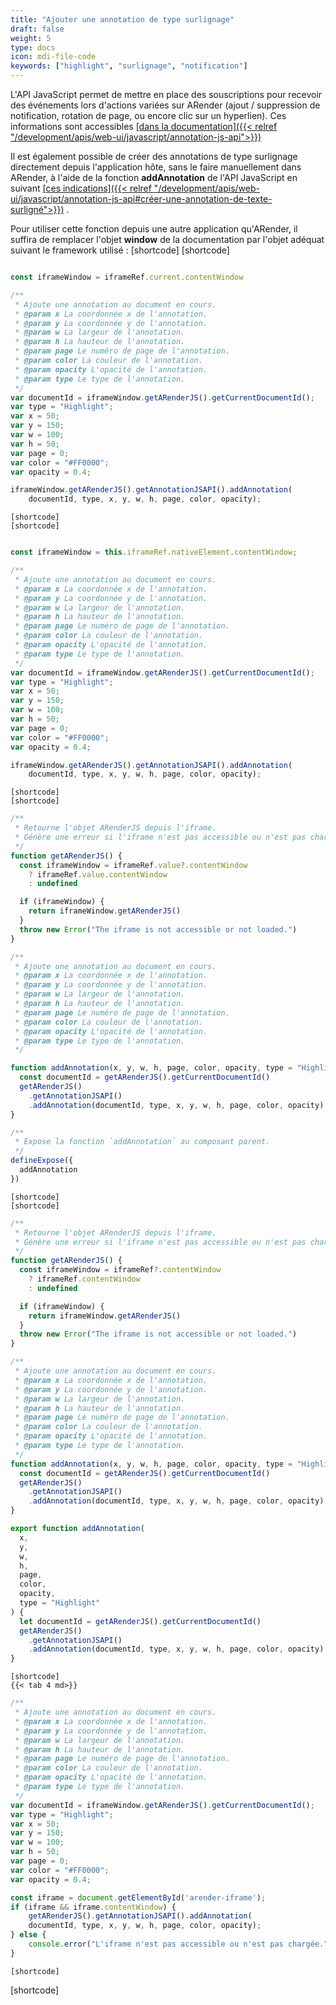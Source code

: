 ```yaml
---
title: "Ajouter une annotation de type surlignage"
draft: false
weight: 5
type: docs
icon: mdi-file-code
keywords: ["highlight", "surlignage", "notification"]
---
```


L'API JavaScript permet de mettre en place des souscriptions pour recevoir des événements lors d'actions variées sur ARender (ajout / suppression de notification, rotation de page, ou encore clic sur un hyperlien). Ces informations sont accessibles <i class="ti-hand-point-right"></i> <ins>[dans la documentation]({{< relref "/development/apis/web-ui/javascript/annotation-js-api">}})</ins> <i class="ti-hand-point-left" ></i>


Il est également possible de créer des annotations de type surlignage directement depuis l'application hôte, sans le faire manuellement dans ARender, à l'aide de la fonction **addAnnotation** de l'API JavaScript en suivant <i class="ti-hand-point-right"></i> <ins>[ces indications]({{< relref "/development/apis/web-ui/javascript/annotation-js-api#créer-une-annotation-de-texte-surligné">}})</ins> <i class="ti-hand-point-left" ></i>.



Pour utiliser cette fonction depuis une autre application qu'ARender, il suffira de remplacer l'objet **window** de la documentation par l'objet adéquat suivant le framework utilisé :
[shortcode]
    [shortcode]
```javascript

const iframeWindow = iframeRef.current.contentWindow

/**
 * Ajoute une annotation au document en cours.
 * @param x La coordonnée x de l'annotation.
 * @param y La coordonnée y de l'annotation.
 * @param w La largeur de l'annotation.
 * @param h La hauteur de l'annotation.
 * @param page Le numéro de page de l'annotation.
 * @param color La couleur de l'annotation.
 * @param opacity L'opacité de l'annotation.
 * @param type Le type de l'annotation.
 */
var documentId = iframeWindow.getARenderJS().getCurrentDocumentId();
var type = "Highlight";
var x = 50;
var y = 150;
var w = 100;
var h = 50;
var page = 0;
var color = "#FF0000";
var opacity = 0.4;

iframeWindow.getARenderJS().getAnnotationJSAPI().addAnnotation(
    documentId, type, x, y, w, h, page, color, opacity);
```
    [shortcode]
    [shortcode]

```javascript

const iframeWindow = this.iframeRef.nativeElement.contentWindow;

/**
 * Ajoute une annotation au document en cours.
 * @param x La coordonnée x de l'annotation.
 * @param y La coordonnée y de l'annotation.
 * @param w La largeur de l'annotation.
 * @param h La hauteur de l'annotation.
 * @param page Le numéro de page de l'annotation.
 * @param color La couleur de l'annotation.
 * @param opacity L'opacité de l'annotation.
 * @param type Le type de l'annotation.
 */
var documentId = iframeWindow.getARenderJS().getCurrentDocumentId();
var type = "Highlight";
var x = 50;
var y = 150;
var w = 100;
var h = 50;
var page = 0;
var color = "#FF0000";
var opacity = 0.4;

iframeWindow.getARenderJS().getAnnotationJSAPI().addAnnotation(
    documentId, type, x, y, w, h, page, color, opacity);
```
    [shortcode]
    [shortcode]
```javascript
/**
 * Retourne l'objet ARenderJS depuis l'iframe.
 * Génère une erreur si l'iframe n'est pas accessible ou n'est pas chargé.
 */
function getARenderJS() {
  const iframeWindow = iframeRef.value?.contentWindow
    ? iframeRef.value.contentWindow
    : undefined

  if (iframeWindow) {
    return iframeWindow.getARenderJS()
  }
  throw new Error("The iframe is not accessible or not loaded.")
}

/**
 * Ajoute une annotation au document en cours.
 * @param x La coordonnée x de l'annotation.
 * @param y La coordonnée y de l'annotation.
 * @param w La largeur de l'annotation.
 * @param h La hauteur de l'annotation.
 * @param page Le numéro de page de l'annotation.
 * @param color La couleur de l'annotation.
 * @param opacity L'opacité de l'annotation.
 * @param type Le type de l'annotation.
 */

function addAnnotation(x, y, w, h, page, color, opacity, type = "Highlight") {
  const documentId = getARenderJS().getCurrentDocumentId()
  getARenderJS()
    .getAnnotationJSAPI()
    .addAnnotation(documentId, type, x, y, w, h, page, color, opacity)
}

/**
 * Expose la fonction `addAnnotation` au composant parent.
 */
defineExpose({
  addAnnotation
})
```
    [shortcode]
    [shortcode]
```javascript
/**
 * Retourne l'objet ARenderJS depuis l'iframe.
 * Génère une erreur si l'iframe n'est pas accessible ou n'est pas chargé.
 */
function getARenderJS() {
  const iframeWindow = iframeRef?.contentWindow
    ? iframeRef.contentWindow
    : undefined

  if (iframeWindow) {
    return iframeWindow.getARenderJS()
  }
  throw new Error("The iframe is not accessible or not loaded.")
}

/**
 * Ajoute une annotation au document en cours.
 * @param x La coordonnée x de l'annotation.
 * @param y La coordonnée y de l'annotation.
 * @param w La largeur de l'annotation.
 * @param h La hauteur de l'annotation.
 * @param page Le numéro de page de l'annotation.
 * @param color La couleur de l'annotation.
 * @param opacity L'opacité de l'annotation.
 * @param type Le type de l'annotation.
 */
function addAnnotation(x, y, w, h, page, color, opacity, type = "Highlight") {
  const documentId = getARenderJS().getCurrentDocumentId()
  getARenderJS()
    .getAnnotationJSAPI()
    .addAnnotation(documentId, type, x, y, w, h, page, color, opacity)
}

export function addAnnotation(
  x,
  y,
  w,
  h,
  page,
  color,
  opacity,
  type = "Highlight"
) {
  let documentId = getARenderJS().getCurrentDocumentId()
  getARenderJS()
    .getAnnotationJSAPI()
    .addAnnotation(documentId, type, x, y, w, h, page, color, opacity)
}

```
    [shortcode]
    {{< tab 4 md>}}
```javascript
/**
 * Ajoute une annotation au document en cours.
 * @param x La coordonnée x de l'annotation.
 * @param y La coordonnée y de l'annotation.
 * @param w La largeur de l'annotation.
 * @param h La hauteur de l'annotation.
 * @param page Le numéro de page de l'annotation.
 * @param color La couleur de l'annotation.
 * @param opacity L'opacité de l'annotation.
 * @param type Le type de l'annotation.
 */
var documentId = iframeWindow.getARenderJS().getCurrentDocumentId();
var type = "Highlight";
var x = 50;
var y = 150;
var w = 100;
var h = 50;
var page = 0;
var color = "#FF0000";
var opacity = 0.4;

const iframe = document.getElementById('arender-iframe');
if (iframe && iframe.contentWindow) {
    getARenderJS().getAnnotationJSAPI().addAnnotation(
    documentId, type, x, y, w, h, page, color, opacity);
} else {
    console.error("L'iframe n'est pas accessible ou n'est pas chargée.");
}  

```

    [shortcode]
[shortcode]
